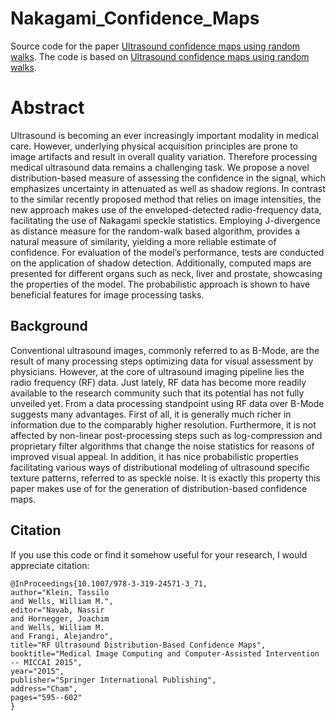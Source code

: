# Nakagami_Confidence_Maps

Source code for the paper [Ultrasound confidence maps using random walks](https://robobees.seas.harvard.edu/files/nac/files/klein-miccai2015.pdf).
The code is based on [Ultrasound confidence maps using random walks](http://campar.in.tum.de/Main/AthanasiosKaramalisCode).


# Abstract

Ultrasound is becoming an ever increasingly important
modality in medical care. However, underlying physical acquisition principles are prone to image artifacts and result in overall quality variation.
Therefore processing medical ultrasound data remains a challenging task.
We propose a novel distribution-based measure of assessing the confidence
in the signal, which emphasizes uncertainty in attenuated as well as shadow
regions. In contrast to the similar recently proposed method that relies on
image intensities, the new approach makes use of the enveloped-detected
radio-frequency data, facilitating the use of Nakagami speckle statistics.
Employing J-divergence as distance measure for the random-walk based
algorithm, provides a natural measure of similarity, yielding a more reliable estimate of confidence. For evaluation of the model’s performance,
tests are conducted on the application of shadow detection. Additionally,
computed maps are presented for different organs such as neck, liver and
prostate, showcasing the properties of the model. The probabilistic approach is shown to have beneficial features for image processing tasks.

## Background

Conventional ultrasound images, commonly referred to as B-Mode, are the result of many processing
steps optimizing data for visual assessment by physicians. However, at the core of ultrasound imaging pipeline lies the radio frequency (RF) data. Just lately, RF data has become more readily available to the research community such that its potential has not fully unveiled yet. From a data processing standpoint using RF data over B-Mode suggests many advantages. First of all, it is generally much richer in information due to the comparably higher resolution. Furthermore, it is not affected by non-linear post-processing steps such as log-compression and proprietary filter algorithms that change the noise statistics for reasons of improved visual appeal. In addition, it has nice probabilistic properties facilitating various ways of distributional modeling of ultrasound specific texture patterns, referred to as speckle noise. It is exactly this property this paper makes use of for the generation of distribution-based confidence maps.


## Citation
If you use this code or find it somehow useful for your research, I would appreciate citation:

```
@InProceedings{10.1007/978-3-319-24571-3_71,
author="Klein, Tassilo
and Wells, William M.",
editor="Navab, Nassir
and Hornegger, Joachim
and Wells, William M.
and Frangi, Alejandro",
title="RF Ultrasound Distribution-Based Confidence Maps",
booktitle="Medical Image Computing and Computer-Assisted Intervention -- MICCAI 2015",
year="2015",
publisher="Springer International Publishing",
address="Cham",
pages="595--602"
}
```

